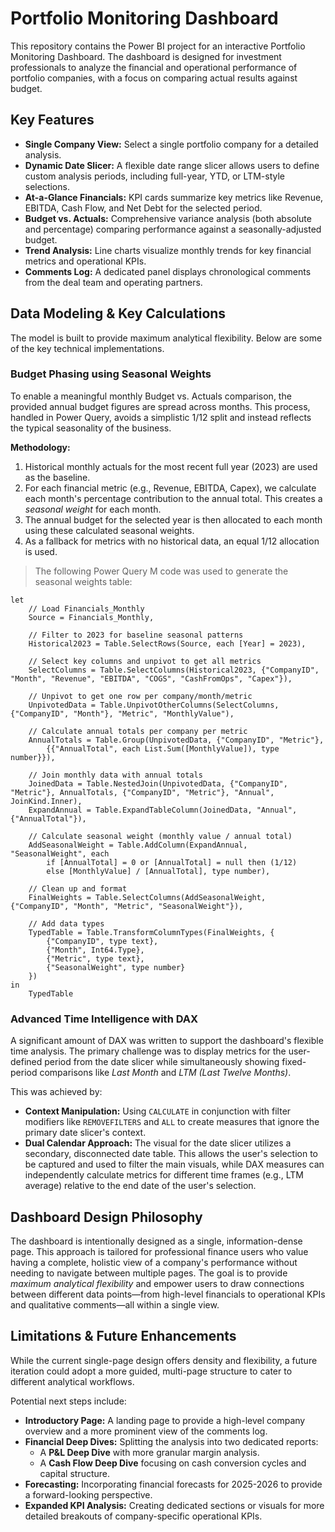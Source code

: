 # Portfolio Monitoring Dashboard

This repository contains the Power BI project for an interactive Portfolio Monitoring Dashboard. The dashboard is designed for investment professionals to analyze the financial and operational performance of portfolio companies, with a focus on comparing actual results against budget.

## Key Features

- **Single Company View:** Select a single portfolio company for a detailed analysis.
- **Dynamic Date Slicer:** A flexible date range slicer allows users to define custom analysis periods, including full-year, YTD, or LTM-style selections.
- **At-a-Glance Financials:** KPI cards summarize key metrics like Revenue, EBITDA, Cash Flow, and Net Debt for the selected period.
- **Budget vs. Actuals:** Comprehensive variance analysis (both absolute and percentage) comparing performance against a seasonally-adjusted budget.
- **Trend Analysis:** Line charts visualize monthly trends for key financial metrics and operational KPIs.
- **Comments Log:** A dedicated panel displays chronological comments from the deal team and operating partners.

## Data Modeling & Key Calculations

The model is built to provide maximum analytical flexibility. Below are some of the key technical implementations.

### Budget Phasing using Seasonal Weights

To enable a meaningful monthly Budget vs. Actuals comparison, the provided annual budget figures are spread across months. This process, handled in Power Query, avoids a simplistic 1/12 split and instead reflects the typical seasonality of the business.

**Methodology:**

1. Historical monthly actuals for the most recent full year (2023) are used as the baseline.
2. For each financial metric (e.g., Revenue, EBITDA, Capex), we calculate each month's percentage contribution to the annual total. This creates a *seasonal weight* for each month.
3. The annual budget for the selected year is then allocated to each month using these calculated seasonal weights.
4. As a fallback for metrics with no historical data, an equal 1/12 allocation is used.

> The following Power Query M code was used to generate the seasonal weights table:

```
let
    // Load Financials_Monthly
    Source = Financials_Monthly,
    
    // Filter to 2023 for baseline seasonal patterns
    Historical2023 = Table.SelectRows(Source, each [Year] = 2023),
    
    // Select key columns and unpivot to get all metrics
    SelectColumns = Table.SelectColumns(Historical2023, {"CompanyID", "Month", "Revenue", "EBITDA", "COGS", "CashFromOps", "Capex"}),
    
    // Unpivot to get one row per company/month/metric
    UnpivotedData = Table.UnpivotOtherColumns(SelectColumns, {"CompanyID", "Month"}, "Metric", "MonthlyValue"),
    
    // Calculate annual totals per company per metric
    AnnualTotals = Table.Group(UnpivotedData, {"CompanyID", "Metric"}, 
        {{"AnnualTotal", each List.Sum([MonthlyValue]), type number}}),
    
    // Join monthly data with annual totals
    JoinedData = Table.NestedJoin(UnpivotedData, {"CompanyID", "Metric"}, AnnualTotals, {"CompanyID", "Metric"}, "Annual", JoinKind.Inner),
    ExpandAnnual = Table.ExpandTableColumn(JoinedData, "Annual", {"AnnualTotal"}),
    
    // Calculate seasonal weight (monthly value / annual total)
    AddSeasonalWeight = Table.AddColumn(ExpandAnnual, "SeasonalWeight", each 
        if [AnnualTotal] = 0 or [AnnualTotal] = null then (1/12) 
        else [MonthlyValue] / [AnnualTotal], type number),
    
    // Clean up and format
    FinalWeights = Table.SelectColumns(AddSeasonalWeight, {"CompanyID", "Month", "Metric", "SeasonalWeight"}),
    
    // Add data types
    TypedTable = Table.TransformColumnTypes(FinalWeights, {
        {"CompanyID", type text},
        {"Month", Int64.Type},
        {"Metric", type text},
        {"SeasonalWeight", type number}
    })
in
    TypedTable
```

### Advanced Time Intelligence with DAX

A significant amount of DAX was written to support the dashboard's flexible time analysis. The primary challenge was to display metrics for the user-defined period from the date slicer while simultaneously showing fixed-period comparisons like *Last Month* and *LTM (Last Twelve Months)*.

This was achieved by:
- **Context Manipulation:** Using `CALCULATE` in conjunction with filter modifiers like `REMOVEFILTERS` and `ALL` to create measures that ignore the primary date slicer's context.
- **Dual Calendar Approach:** The visual for the date slicer utilizes a secondary, disconnected date table. This allows the user's selection to be captured and used to filter the main visuals, while DAX measures can independently calculate metrics for different time frames (e.g., LTM average) relative to the end date of the user's selection.

## Dashboard Design Philosophy

The dashboard is intentionally designed as a single, information-dense page. This approach is tailored for professional finance users who value having a complete, holistic view of a company's performance without needing to navigate between multiple pages. The goal is to provide *maximum analytical flexibility* and empower users to draw connections between different data points—from high-level financials to operational KPIs and qualitative comments—all within a single view.

## Limitations & Future Enhancements

While the current single-page design offers density and flexibility, a future iteration could adopt a more guided, multi-page structure to cater to different analytical workflows.

Potential next steps include:
- **Introductory Page:** A landing page to provide a high-level company overview and a more prominent view of the comments log.
- **Financial Deep Dives:** Splitting the analysis into two dedicated reports:
    - A **P&L Deep Dive** with more granular margin analysis.
    - A **Cash Flow Deep Dive** focusing on cash conversion cycles and capital structure.
- **Forecasting:** Incorporating financial forecasts for 2025-2026 to provide a forward-looking perspective.
- **Expanded KPI Analysis:** Creating dedicated sections or visuals for more detailed breakouts of company-specific operational KPIs.
